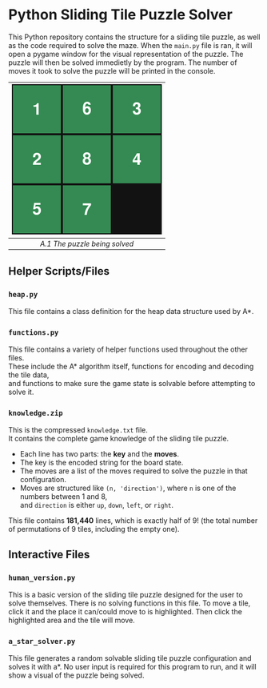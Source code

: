 # Python Sliding Tile Puzzle Solver

This Python repository contains the structure for a sliding tile puzzle, as well as the code required to solve the maze.
When the `main.py` file is ran, it will open a pygame window for the visual representation of the puzzle. The puzzle will then be solved immedietly by the program.
The number of moves it took to solve the puzzle will be printed in the console.

| ![alt text](res/puzzle_gif.gif) |
|:--:|
| *A.1 The puzzle being solved* |

## Helper Scripts/Files

### `heap.py`
This file contains a class definition for the heap data structure used by A*.

### `functions.py`
This file contains a variety of helper functions used throughout the other files.  
These include the A* algorithm itself, functions for encoding and decoding the tile data,  
and functions to make sure the game state is solvable before attempting to solve it.

### `knowledge.zip`
This is the compressed `knowledge.txt` file.  
It contains the complete game knowledge of the sliding tile puzzle.  

- Each line has two parts: the **key** and the **moves**.  
- The key is the encoded string for the board state.  
- The moves are a list of the moves required to solve the puzzle in that configuration.  
- Moves are structured like `(n, 'direction')`, where `n` is one of the numbers between 1 and 8,  
  and `direction` is either `up`, `down`, `left`, or `right`.
  
This file contains **181,440** lines, which is exactly half of $9!$ (the total number of permutations of 9 tiles, including the empty one).

## Interactive Files

### `human_version.py`
This is a basic version of the sliding tile puzzle designed for the user to solve themselves. There is no solving functions in this file. To move a tile, click it and the place it can/could move to is highlighted. Then click the highlighted area and the tile will move.

### `a_star_solver.py`
This file generates a random solvable sliding tile puzzle configuration and solves it with a*. No user input is required for this program to run, and it will show a visual of the puzzle being solved.
